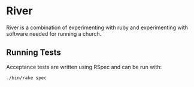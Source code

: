 River
=====

River is a combination of experimenting with ruby and experimenting with software needed for running a church.

Running Tests
-------------

Acceptance tests are written using RSpec and can be run with:

	./bin/rake spec
